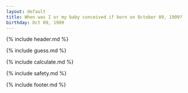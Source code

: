 ```yaml
---
layout: default
title: When was I or my baby conceived if born on October 09, 1909?
birthday: Oct 09, 1909
---
```


{% include header.md %}

{% include guess.md %}

{% include calculate.md %}

{% include safety.md %}

{% include footer.md %}



